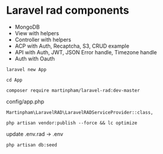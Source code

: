 # Laravel rad components

- MongoDB
- View with helpers
- Controller with helpers
- ACP with Auth, Recaptcha, S3, CRUD example
- API with Auth, JWT, JSON Error handle, Timezone handle
- Auth with Oauth

```
laravel new App
```

```
cd App
```

```
composer require martinpham/laravel-rad:dev-master
```

config/app.php
```
Martinpham\LaravelRAD\LaravelRADServiceProvider::class,
```

```
php artisan vendor:publish --force && lc optimize
```

update .env.rad -> .env

```
php artisan db:seed
```